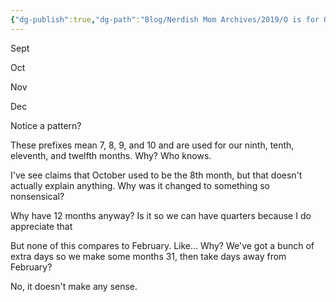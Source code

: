 ```yaml
---
{"dg-publish":true,"dg-path":"Blog/Nerdish Mom Archives/2019/O is for October.md","permalink":"/blog/nerdish-mom-archives/2019/o-is-for-october/","title":"O is for October and other oddities","created":"","updated":""}
---
```



Sept

Oct

Nov

Dec

Notice a pattern?

These prefixes mean 7, 8, 9, and 10 and are used for our ninth, tenth, eleventh, and twelfth months. Why? Who knows.

I've see claims that October used to be the 8th month, but that doesn't actually explain anything. Why was it changed to something so nonsensical?

Why have 12 months anyway? Is it so we can have quarters because I do appreciate that

But none of this compares to February. Like... Why? We've got a bunch of extra days so we make some months 31, then take days away from February?

No, it doesn't make any sense.
